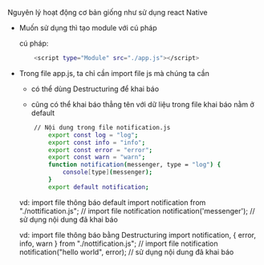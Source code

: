 Nguyên lý hoạt động cơ bản giống như sử dụng react Native

-   Muốn sử dụng thì tạo module với cú pháp

    cú pháp:

    ```sh
        <script type="Module" src="./app.js"></script>
    ```

-   Trong file app.js, ta chỉ cần import file js mà chúng ta cần

    -   có thể dùng Destructuring để khai báo

    -   cũng có thể khai báo thẳng tên với dữ liệu trong file khai báo nằm ở default

    ```sh
        // Nội dung trong file notification.js
            export const log = "log";
            export const info = "info";
            export const error = "error";
            export const warn = "warn";
            function notification(messenger, type = "log") {
                console[type](messenger);
            }
            export default notification;
    ```

    vd: import file thông báo default
    import notification from "./nottification.js"; // import file notification
    notification('messenger'); // sử dụng nội dung đã khai báo

    vd: import file thông báo bằng Destructuring
    import notification, { error, info, warn } from "./nottification.js"; // import file notification
    notification("hello world", error); // sử dụng nội dung đã khai báo
